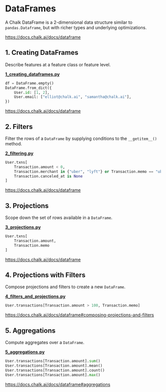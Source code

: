 # DataFrames
A Chalk DataFrame is a 2-dimensional data structure similar 
to `pandas.Dataframe`, but with richer types and
underlying optimizations. 

https://docs.chalk.ai/docs/dataframe

## 1. Creating DataFrames
Describe features at a feature class or feature level.

**[1_creating_dataframes.py](1_creating_dataframes.py)**

```python
df = DataFrame.empty()
DataFrame.from_dict({
    User.id: [1, 2],
    User.email: ["elliot@chalk.ai", "samantha@chalk.ai"],
})
```
https://docs.chalk.ai/docs/dataframe

## 2. Filters
Filter the rows of a `DataFrame` by supplying conditions
to the `__getitem__()` method.

**[2_filtering.py](2_filters.py)**

```python
User.txns[
    Transaction.amount < 0,
    Transaction.merchant in {"uber", "lyft"} or Transaction.memo == "uberpmts",
    Transaction.canceled_at is None
]
```
https://docs.chalk.ai/docs/dataframe

## 3. Projections
Scope down the set of rows available in a `DataFrame`.

**[3_projections.py](3_projections.py)**

```python
User.txns[
    Transaction.amount,
    Transaction.memo
]
```
https://docs.chalk.ai/docs/dataframe

## 4. Projections with Filters
Compose projections and filters to create a new `DataFrame`.

**[4_filters_and_projections.py](4_filters_and_projections.py)**

```python
User.transactions[Transaction.amount > 100, Transaction.memo]
```

https://docs.chalk.ai/docs/dataframe#composing-projections-and-filters

## 5. Aggregations

Compute aggregates over a `DataFrame`.

**[5_aggregations.py](5_aggregations.py)**

```python
User.transactions[Transaction.amount].sum()
User.transactions[Transaction.amount].mean()
User.transactions[Transaction.amount].count()
User.transactions[Transaction.amount].max()
```
https://docs.chalk.ai/docs/dataframe#aggregations
